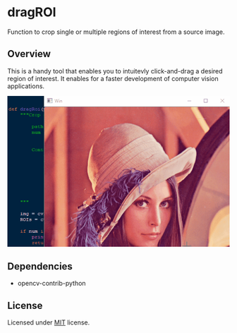 # dragROI
Function to crop single or multiple regions of interest from a source image.

## Overview
This is a handy tool that enables you to intuitevly click-and-drag a desired region of interest. It enables for a faster development of computer vision applications.

![](dragROI.gif)

## Dependencies
- opencv-contrib-python

## License

Licensed under [MIT]() license.


